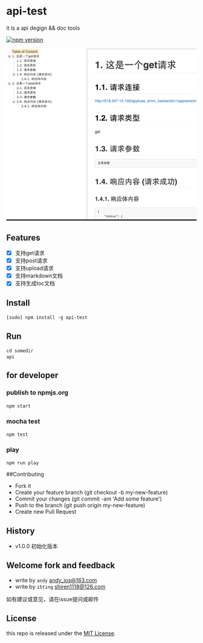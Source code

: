 api-test
========

it is a api degign && doc tools

[![npm version](https://badge.fury.io/js/api-test.svg)](http://badge.fury.io/js/api-test)

![](doc/1.png)


## Features

- [x] 支持get请求
- [x] 支持post请求
- [x] 支持upload请求
- [x] 支持markdown文档
- [x] 支持生成toc文档

## Install 

	[sudo] npm install -g api-test


## Run 

	cd somedir
	api


## for developer

### publish to npmjs.org

	npm start 
	
### mocha test
	
	npm test

### play

	npm run play
	

##Contributing

*  Fork it
*  Create your feature branch (git checkout -b my-new-feature)  
*  Commit your changes (git commit -am 'Add some feature')  
*  Push to the branch (git push origin my-new-feature)  
*  Create new Pull Request  

## History

- v1.0.0 初始化版本

## Welcome fork and feedback

- write by `andy` andy_ios@163.com
- write by `i5ting` shiren1118@126.com

如有建议或意见，请在issue提问或邮件

## License

this repo is released under the [MIT
License](http://www.opensource.org/licenses/MIT).